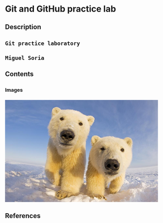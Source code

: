 # Git and GitHub practice lab

<h2>Description<h2>

    Git practice laboratory

    Miguel Soria

<h2>Contents<h2>
    <h3>Images<h3>

![Picture of some polar bears!](https://github.com/MESC2004/git-lab/blob/main/PolarBears1.jpg)

<h2>References<h2>
